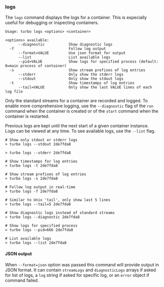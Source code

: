 ### logs

The `logs` command displays the logs for a container. This is especially useful for debugging or inspecting containers. 

```
Usage: turbo logs <options> <container>

<options> available:
      --diagnostic           Show diagnostic logs
  -f                         Follow log output
      --format=VALUE         Use json format for output
      --list                 List available logs
      --pid=VALUE            Show logs for specified process (default: 0=main process of container)
  -s                         Show stream prefixes of log entries
      --stderr               Only show the stderr logs
      --stdout               Only show the stdout logs
  -t                         Show timestamps of log entries
      --tail=VALUE           Only show the last VALUE lines of each log file
```

Only the standard streams for a container are recorded and logged. To enable more comprehensive logging, use the `--diagnostic` flag of the `run` command when the container is created or of the `start` command when the container is restarted. 

Previous logs are kept until the next start of a given container instance. Logs can be viewed at any time. To see available logs, use the `--list` flag. 

```
# Show only stdout or stderr logs
> turbo logs --stdout 2de7fda8

> turbo logs --stderr 2de7fda8

# Show timestamps for log entries
> turbo logs -t 2de7fda8

# Show stream prefixes of log entries
> turbo logs -s 2de7fda8

# Follow log output in real-time
> turbo logs -f 2de7fda8

# Similar to Unix 'tail', only show last 5 lines
> turbo logs --tail=5 2de7fda8

# Show diagnostic logs instead of standard streams
> turbo logs --diagnostic 2de7fda8

# Show logs for specified process
> turbo logs --pid=666 2de7fda8

# List available logs
> turbo logs --list 2de7fda8
```

#### JSON output

When `--format=json` option was passed this command will provide output in JSON format. It can contain `streamLogs` and `diagnosticLogs` arrays if asked for list of logs, a `log` string if asked for specific log, or an `error` object if command failed.
